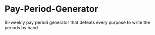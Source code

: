 # Pay-Period-Generator
Bi-weekly pay period generator that defeats every purpose to write the periods by hand
